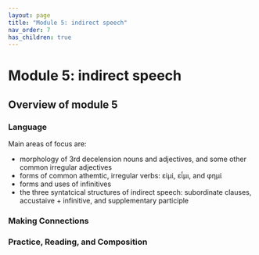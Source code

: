 ```yaml
---
layout: page
title: "Module 5: indirect speech"
nav_order: 7
has_children: true
---
```



# Module 5:  indirect speech


## Overview of module 5

### Language

Main areas of focus are:
- morphology of 3rd decelension nouns and adjectives, and some other common irregular adjectives
- forms of common athemtic, irregular verbs: εἰμί, εἶμι, and φημί 
- forms and uses of infinitives
- the three syntatcical structures of indirect speech: subordinate clauses, accustaive + infinitive, and supplementary participle


### Making Connections 

 

### Practice, Reading, and Composition
